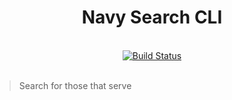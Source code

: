 <div align="center">
    <h1>Navy Search CLI</h1>
</div>
<br />
<div align="center">
    <a href="https://travis-ci.org/navysearch/cli"><img alt="Build Status" src="https://img.shields.io/travis/navysearch/cli.svg?logo=travis&style=for-the-badge" /></a>
</div>
<br />

> Search for those that serve